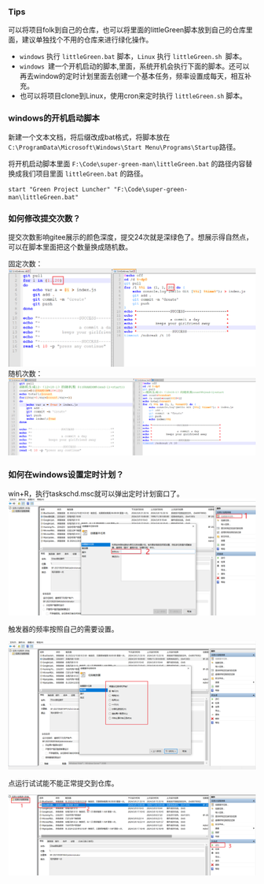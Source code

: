 ### Tips
可以将项目folk到自己的仓库，也可以将里面的littleGreen脚本放到自己的仓库里面，建议单独找个不用的仓库来进行绿化操作。
* `windows` 执行 `littleGreen.bat` 脚本，`Linux` 执行 `littleGreen.sh `脚本。
* `windows `建一个开机启动的脚本,里面，系统开机会执行下面的脚本。还可以再去window的定时计划里面去创建一个基本任务，频率设置成每天，相互补充。
* 也可以将项目clone到Linux，使用cron来定时执行 `littleGreen.sh` 脚本。

### windows的开机启动脚本
新建一个文本文档，将后缀改成bat格式，将脚本放在 `C:\ProgramData\Microsoft\Windows\Start Menu\Programs\Startup`路径。

将开机启动脚本里面 `F:\Code\super-green-man\littleGreen.bat` 的路径内容替换成我们项目里面 `littleGreen.bat` 的路径。

```
start "Green Project Luncher" "F:\Code\super-green-man\littleGreen.bat"
```

### 如何修改提交次数？
提交次数影响gitee展示的颜色深度，提交24次就是深绿色了。想展示得自然点，可以在脚本里面把这个数量换成随机数。

固定次数：
![输入图片说明](img/498649654165dcwdsaf.png)
随机次数：
![输入图片说明](img/image12edcwerd.png)

### 如何在windows设置定时计划？
win+R，执行taskschd.msc就可以弹出定时计划窗口了。
![image-20240308174854576](img/image-20240308174854576.png)

触发器的频率按照自己的需要设置。

![image-20240308175143780](img/image-20240308175143780.png)

点运行试试能不能正常提交到仓库。

![输入图片说明](img/image3.png)